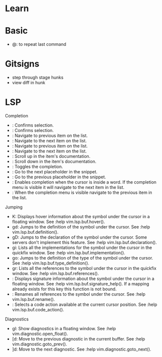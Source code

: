 # Learn

# Basic
- @: to repeat last command

# Gitsigns
- step through stage hunks
- view diff in hunk

# LSP
Completion
- <Enter>: Confirms selection.
- <Ctrl-y>: Confirms selection.
- <Up>: Navigate to previous item on the list.
- <Down>: Navigate to the next item on the list.
- <Ctrl-p>: Navigate to previous item on the list.
- <Ctrl-n>: Navigate to the next item on the list.
- <Ctrl-u>: Scroll up in the item's documentation.
- <Ctrl-f>: Scroll down in the item's documentation.
- <Ctrl-e>: Toggles the completion.
- <Ctrl-d>: Go to the next placeholder in the snippet.
- <Ctrl-b>: Go to the previous placeholder in the snippet.
- <Tab>: Enables completion when the cursor is inside a word. If the completion menu is visible it will navigate to the next item in the list.
- <S-Tab>: When the completion menu is visible navigate to the previous item in the list.

Jumping
- K: Displays hover information about the symbol under the cursor in a floating window. See :help vim.lsp.buf.hover().
- gd: Jumps to the definition of the symbol under the cursor. See :help vim.lsp.buf.definition().
- gD: Jumps to the declaration of the symbol under the cursor. Some servers don't implement this feature. See :help vim.lsp.buf.declaration().
- gi: Lists all the implementations for the symbol under the cursor in the quickfix window. See :help vim.lsp.buf.implementation().
- go: Jumps to the definition of the type of the symbol under the cursor. See :help vim.lsp.buf.type_definition().
- gr: Lists all the references to the symbol under the cursor in the quickfix window. See :help vim.lsp.buf.references().
- <Ctrl-k>: Displays signature information about the symbol under the cursor in a floating window. See :help vim.lsp.buf.signature_help(). If a mapping already exists for this key this function is not bound.
- <F2>: Renames all references to the symbol under the cursor. See :help vim.lsp.buf.rename().
- <F4>: Selects a code action available at the current cursor position. See :help vim.lsp.buf.code_action().

Diagnostics
- gl: Show diagnostics in a floating window. See :help vim.diagnostic.open_float().
- [d: Move to the previous diagnostic in the current buffer. See :help vim.diagnostic.goto_prev().
- ]d: Move to the next diagnostic. See :help vim.diagnostic.goto_next().

